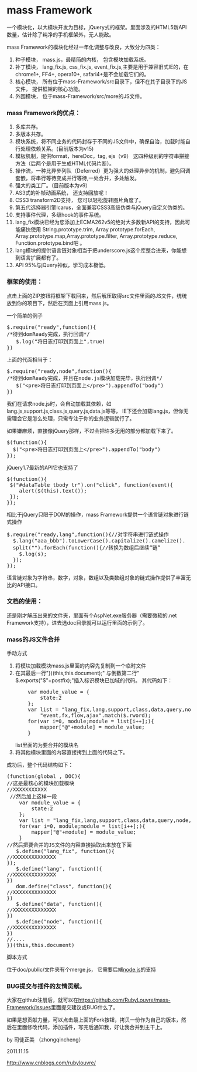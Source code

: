 mass Framework
==================
<p>一个模块化，以大模块开发为目标，jQuery式的框架。里面涉及的HTML5新API数量，估计除了纯净的手机框架外，无人能敌。<p>
<p>mass Framework的模块化经过一年化调整与改良，大致分为四类：</p>
<ol>
<li>种子模块， mass.js，最精简的内核， 包含模块加载系统。</li>
<li>补丁模块， lang_fix.js, css_fix.js, event_fix.js,主要是用于兼容旧式IE的，在chrome1+, FF4+, opera10+, safari4+是不会加载它们的。</li>
<li>核心模块， 所有位于mass-Framework/src目录下，但不在其子目录下的JS文件， 提供框架的核心功能。</li>
<li>外围模块， 位于mass-Framework/src/more的JS文件。</li>
</ol>
<h3>mass Framework的优点：</h3>
<ol>
<li>多库共存。</li>
<li>多版本共存。</li>
<li>模块系统，将不同业务的代码封存于不同的JS文件中，确保自治，加载时能自行处理依赖关系。(目前版本为v15)</li>
<li>模板机制，提供format，hereDoc，tag, ejs（v9） 这四种级别的字符串拼接方法（后两个是用于生成HTML代码片断）。</li>
<li>操作流，一种比异步列队（Deferred）更为强大的处理异步的机制，避免回调套嵌，将串行等待变成并行等待,一处合并，多处触发。</li>
<li>强大的类工厂。（目前版本为v9）</li>
<li>AS3式的补帧动画系统， 还支持回放呢！</li>
<li>CSS3 transform2D支持， 您可以轻松旋转图片角度了。</li>
<li>第五代选择器引擎Icarus，全面兼容CSS3高级伪类与jQuery自定义伪类的。</li>
<li>支持事件代理，多级hook的事件系统。</li>
<li>lang_fix模块已经为您添加上ECMA262v5的绝对大多数新API的支持，因此可能痛快使用 String.prototype.trim,
 Array.prototype.forEach, Array.prototype.map,Array.prototype.filter, Array.prototype.reduce,
 Function.prototype.bind吧 。</li>
<li>lang模块的提供语言链对象相当于把underscore.js这个库整合进来，你能想到语言扩展都有了。</li>
<li>API 95%与jQuery神似，学习成本极低。</li>
</ol>
<h3>框架的使用：</h3>
<p>点击上面的ZIP按钮将框架下载回来，然后解压取得src文件里面的JS文件，统统放到你的项目下，然后在页面上引用mass.js。</p>
<p>一个简单的例子</p>
<pre>
$.require("ready",function(){
/*待到domReady完成，执行回调*/
   $.log("将日志打印到页面上",true)
})
</pre>
<p>上面的代面相当于：</p>
<pre>
$.require("ready,node",function(){
/*待到domReady完成，并且在node.js模块加载完毕，执行回调*/
   $("&lt;pre&gt;将日志打印到页面上&lt;/pre&gt;").appendTo("body")
})
</pre>
<p>我们在请求node.js时，会自动加载其依赖，如lang.js,support.js,class.js,query.js,data.js等等，
IE下还会加载lang.js，但你无需理会它是怎么处理，只需专注于你的业务逻辑就行了。</p>
<p>如果嫌麻烦，直接像jQuery那样，不过会把许多无用的部分都加载下来了。</p>
<pre>
$(function(){
  $("&lt;pre&gt;将日志打印到页面上&lt;/pre&gt;").appendTo("body")
});
</pre>
<p>jQuery1.7最新的API它也支持了</p>
<pre>
$(function(){
 $("#dataTable tbody tr").on("click", function(event){
	alert($(this).text());
 });
});
</pre>
<p>相比于jQuery只限于DOM的操作，mass Framework提供一个语言链对象进行链式操作</p>
<pre>
$.require("ready,lang",function(){//对字符串进行链式操作
  $.lang("aaa_bbb").toLowerCase().capitalize().camelize().
  split("").forEach(function(){//转换为数组后继续“链”
    $.log(s);
  });
});
</pre>
<p>语言链对象为字符串，数字，对象，数组以及类数组对象的链式操作提供了丰富无比的API接口。</p>
<h3>文档的使用：</h3>
<p>还是刚才解压出来的文件夹，里面有个AspNet.exe服务器（需要微软的.net Framework支持），进去选doc目录就可以运行里面的示例了。
</p>

<h3>mass的JS文件合并</h3>
<p>手动方式</p>
<ol>
<li>将模块加载模块mass.js里面的内容先复制到一个临时文件</li>
<li>在其最后一行"})(this,this.document);" 与倒数第二行" $.exports("$"+postfix);"插入标识模块已加域的代码。
其代码如下：<br/>
<pre>
    var module_value = {
        state:2
    };
    var list = "lang_fix,lang,support,class,data,query,node,css_fix,css,attr.event_fix"+
        "event,fx,flow,ajax".match($.rword);
    for(var i=0, module;module = list[i++];){
        mapper["@"+module] = module_value;
    }
</pre>
list里面的为要合并的模块名
</li>
<li>将其他模块里面的内容直接拷到上面的代码之下。</li>
</ol>
<p>成功后，整个代码结构如下：</p>
<pre>
(function(global , DOC){
//这是最核心的模块加载模块
//XXXXXXXXXXX
 //然后加上这样一段
    var module_value = {
        state:2
    };
    var list = "lang_fix,lang,support,class,data,query,node,css_fix,css,attr.event_fix,event,fx,flow,ajax".match($.rword);
    for(var i=0, module;module = list[i++];){
        mapper["@"+module] = module_value;
    }
//然后把要合并的JS文件的内容直接抽取出来放在下面
   $.define("lang_fix", function(){
//XXXXXXXXXXXXXX
});
   $.define("lang", function(){
//XXXXXXXXXXXXXX
})
   dom.define("class", function(){
//XXXXXXXXXXXXXX
})
   $.define("data", function(){
//XXXXXXXXXXXXXX
})
   $.define("node", function(){
//XXXXXXXXXXXXXX
})
//....
})(this,this.document)
</pre>
<p>脚本方式</p>
<p>位于doc/public/文件夹有个merge.js， 它需要后端<a href="http://nodejs.org/">node.js</a>的支持</p>


<h3>BUG提交与插件的友情贡献。</h3>

<p>大家在github注册后，就可以在<a href="https://github.com/RubyLouvre/mass-Framework/issues">https://github.com/RubyLouvre/mass-Framework/issues</a>里面提交建议或BUG什么了。</p>
<p>如果是想贡献力量，可以点击最上面的Fork按钮，拷贝一份作为自己的版本，然后在里面修改代码，添加插件，写完后通知我，好让我合并到主干上。</p>

<p>by 司徒正美 （zhongqincheng）</p>
<p>2011.11.15</p>
 <a href="http://www.cnblogs.com/rubylouvre/">http://www.cnblogs.com/rubylouvre/</a>

